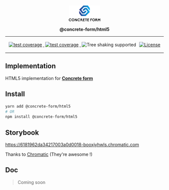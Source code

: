 <p align="center">
  <a href="https://github.com/concrete-form/concrete-form">
    <img alt="Concrete Form" src="https://raw.githubusercontent.com/concrete-form/concrete-form/master/doc/logo.png" width="100" />
  </a>
</p>

<p align="center">
  <strong>@concrete-form/html5</strong>
</p>

---

<div align="center">
  <a href="https://ci.appveyor.com/project/kegi/html5/history">
    <img alt="test coverage" style="margin:3px"
    src="https://img.shields.io/appveyor/build/kegi/html5?style=flat-square" />
  </a>
  <a href="https://coveralls.io/github/concrete-form/html5">
    <img alt="test coverage" style="margin:3px"
    src="https://img.shields.io/coveralls/github/concrete-form/html5?style=flat-square" />
  </a>
<img alt="Tree shaking supported"src="https://img.shields.io/badge/Tree%20shacking-supported-success?style=flat-square" style="margin:3px" />
  <a href="https://www.npmjs.com/package/@concrete-form/html5">
    <img alt="License" style="margin:3px" 
    src="https://img.shields.io/npm/l/@concrete-form/html5?color=%23007ec6&style=flat-square&v=3" />
  </a>
</div>

---

## Implementation

HTML5 implementation for [**Concrete form**](https://github.com/concrete-form/concrete-form)

## Install

```bash
yarn add @concrete-form/html5
# OR
npm install @concrete-form/html5
```

## Storybook
https://6181962da34217003a0d0018-booxjyhwls.chromatic.com

Thanks to [Chromatic](https://www.chromatic.com/) (They're awesome !)

## Doc
> Coming soon